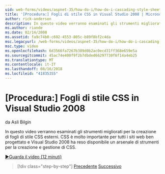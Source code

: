 ```yaml
---
uid: web-forms/videos/aspnet-35/how-do-i/how-do-i-cascading-style-sheets-in-visual-studio-2008
title: '[Procedura:] Fogli di stile CSS in Visual Studio 2008 | Microsoft Docs'
author: rick-anderson
description: In questo video verranno esaminati gli strumenti migliorati per la creazione di fogli di stile CSS esterni. CSS è molto importante per qualsiasi sito web ben progettato e Visual Studio 2...
ms.author: riande
ms.date: 02/14/2008
ms.assetid: fa9c74b0-c692-4553-805c-b89f8bf2c4da
msc.legacyurl: /web-forms/videos/aspnet-35/how-do-i/how-do-i-cascading-style-sheets-in-visual-studio-2008
msc.type: video
ms.openlocfilehash: 6d3566fa7267b389d0b2ac0ecd31ff368e659e5a
ms.sourcegitcommit: 45ac74e400f9f2b7dbded66297730f6f14a4eb25
ms.translationtype: MT
ms.contentlocale: it-IT
ms.lasthandoff: 08/16/2018
ms.locfileid: "41835355"
---
```

<a name="how-do-i-cascading-style-sheets-in-visual-studio-2008"></a>[Procedura:] Fogli di stile CSS in Visual Studio 2008
====================
da Asli Bilgin

In questo video verranno esaminati gli strumenti migliorati per la creazione di fogli di stile CSS esterni. CSS è molto importante per tutti i siti web ben progettato e Visual Studio 2008 ha reso disponibile un arsenale di strumenti per la creazione e gestione di CSS.

[&#9654;Guarda il video (12 minuti)](https://channel9.msdn.com/Blogs/ASP-NET-Site-Videos/how-do-i-cascading-style-sheets-in-visual-studio-2008)

> [!div class="step-by-step"]
> [Precedente](how-do-i-create-nested-master-page-in-visual-studio-2008.md)
> [Successivo](how-do-i-working-with-visual-studio-2008-net-framework.md)
